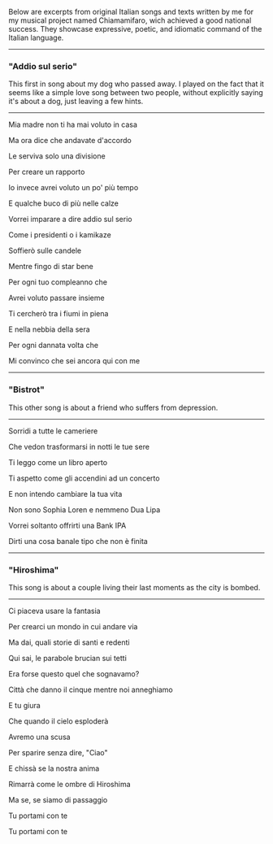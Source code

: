 Below are excerpts from original Italian songs and texts written by me for my musical project named Chiamamifaro, wich achieved a good national success. They showcase expressive, poetic, and idiomatic command of the Italian language.

---

### **"Addio sul serio"**
This first in song about my dog ​​who passed away. I played on the fact that it seems like a simple love song between two people, without explicitly saying it's about a dog, just leaving a few hints.

---

Mia madre non ti ha mai voluto in casa

Ma ora dice che andavate d'accordo

Le serviva solo una divisione

Per creare un rapporto

Io invece avrei voluto un po' più tempo

E qualche buco di più nelle calze

Vorrei imparare a dire addio sul serio

Come i presidenti o i kamikaze

Soffierò sulle candele

Mentre fingo di star bene

Per ogni tuo compleanno che

Avrei voluto passare insieme

Ti cercherò tra i fiumi in piena

E nella nebbia della sera

Per ogni dannata volta che

Mi convinco che sei ancora qui con me


---

### "Bistrot"

This other song is about a friend who suffers from depression.

---

Sorridi a tutte le cameriere

Che vedon trasformarsi in notti le tue sere

Ti leggo come un libro aperto

Ti aspetto come gli accendini ad un concerto

E non intendo cambiare la tua vita

Non sono Sophia Loren e nemmeno Dua Lipa

Vorrei soltanto offrirti una Bank IPA

Dirti una cosa banale tipo che non è finita

---
### "Hiroshima"

This song is about a couple living their last moments as the city is bombed.

---

Ci piaceva usare la fantasia

Per crearci un mondo in cui andare via

Ma dai, quali storie di santi e redenti

Qui sai, le parabole brucian sui tetti

Era forse questo quel che sognavamo?

Città che danno il cinque mentre noi anneghiamo

E tu giura

Che quando il cielo esploderà

Avremo una scusa

Per sparire senza dire, "Ciao"

E chissà se la nostra anima

Rimarrà come le ombre di Hiroshima

Ma se, se siamo di passaggio

Tu portami con te

Tu portami con te
